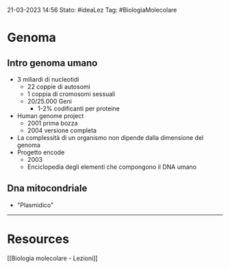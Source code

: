 21-03-2023 14:56
Stato: #ideaLez 
Tag: #BiologiaMolecolare 

# Genoma

## Intro genoma umano
- 3 miliardi di nucleotidi
	- 22 coppie di autosomi
	- 1 coppia di cromosomi sessuali
	- 20/25.000 Geni
		- 1-2% codificanti per proteine
- Human genome project
	- 2001 prima bozza
	- 2004 versione completa
- La complessità di un organismo non dipende dalla dimensione del genoma
- Progetto encode
	- 2003
	- Enciclopedia degli elementi che compongono il DNA umano

## Dna mitocondriale
- "Plasmidico"




---
# Resources
[[Biologia molecolare - Lezioni]]